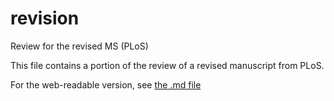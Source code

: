 # revision
Review for the revised MS (PLoS)

This file contains a portion of the review of a revised manuscript from PLoS.

For the web-readable version, see [the .md file](04_revised_SI_exploration.md)
